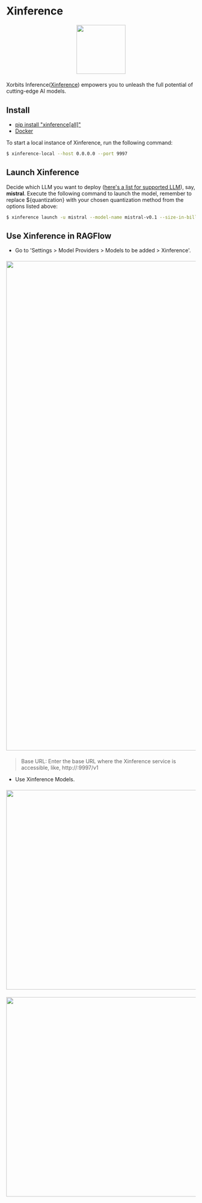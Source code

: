 # Xinference

<div align="center" style="margin-top:20px;margin-bottom:20px;">
<img src="https://github.com/infiniflow/ragflow/assets/12318111/2c5e86a7-807b-4d29-bd2b-f73fb1018866" width="130"/>
</div>

Xorbits Inference([Xinference](https://github.com/xorbitsai/inference)) empowers you to unleash the full potential of cutting-edge AI models. 

## Install

- [pip install "xinference[all]"](https://inference.readthedocs.io/en/latest/getting_started/installation.html)
- [Docker](https://inference.readthedocs.io/en/latest/getting_started/using_docker_image.html)

To start a local instance of Xinference, run the following command:
```bash
$ xinference-local --host 0.0.0.0 --port 9997
```
## Launch Xinference

Decide which LLM you want to deploy ([here's a list for supported LLM](https://inference.readthedocs.io/en/latest/models/builtin/)), say, **mistral**.
Execute the following command to launch the model, remember to replace ${quantization} with your chosen quantization method from the options listed above:
```bash
$ xinference launch -u mistral --model-name mistral-v0.1 --size-in-billions 7 --model-format pytorch --quantization ${quantization}
```

## Use Xinference in RAGFlow

- Go to 'Settings > Model Providers > Models to be added > Xinference'.
    
<div align="center" style="margin-top:20px;margin-bottom:20px;">
<img src="https://github.com/infiniflow/ragflow/assets/12318111/bcbf4d7a-ade6-44c7-ad5f-0a92c8a73789" width="1300"/>
</div>

> Base URL: Enter the base URL where the Xinference service is accessible, like, http://<your-xinference-endpoint-domain>:9997/v1

- Use Xinference Models.

<div align="center" style="margin-top:20px;margin-bottom:20px;">
<img src="https://github.com/infiniflow/ragflow/assets/12318111/b01fcb6f-47c9-4777-82e0-f1e947ed615a" width="530"/>
</div>
<div align="center" style="margin-top:20px;margin-bottom:20px;">
<img src="https://github.com/infiniflow/ragflow/assets/12318111/1763dcd1-044f-438d-badd-9729f5b3a144" width="530"/>
</div>